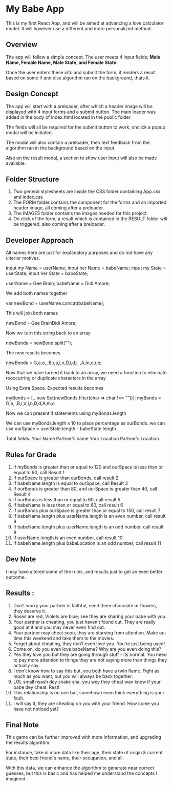 # My Babe App
This is my first React App, and will be aimed at advancing a love calculator model. It will however use a different and more personalized method.

## Overview
The app will follow a simple concept. The user meets 4 input fields; **Male Name, Female Name, Male State, and Female State.**

Once the user enters these info and submit the form, it renders a result based on some if and else algorithm ran on the background, thats it.

## Design Concept
The app will start with a preloader, after which a header image will be displayed with 4 input forms and a submit button.
The main loader was added in the body of index.html located in the public folder

The fields will all be required for the submit button to work, onclick a popup modal will be initiated.

The modal will also contain a preloader, then text feedback from the algorithm ran in the background based on the input.

Also on the result modal, a section to show user input will also be made available.

## Folder Structure
1. Two general stylesheets are inside the CSS folder containing App.css and index.css
2. The FORM folder contains the component for the forms and an imported header image, all coming after a preloader.
3. The IMAGES folder contains the images needed for this project
4. On click of the form, a result which is contained in the RESULT folder will be triggered, also coming after a preloader.


## Developer Approach
All names here are just for explanatory purposes and do not have any ulterior motives.

input my Name = userName;
input her Name = babeName;
input my State = userState;
input her State = babeState;

 userName = Gee Brain;
 babeName = Didi Amore;

We add both names together

var newBond = userName.concat(babeName);

This will join both names

newBond = Gee BrainDidi Amore;


Now we turn this string back to an array

newBonds = newBond.split("");

The new results becomes 

newBonds = G,e,e, ,B,r,a,i,n,D,i,d,i, ,A,m,o,r,e;

Now that we have turned it back to an array, we need a function to eliminate reoccurring or duplicate characters in the array

Using Extra Space. Expected results becomes

myBonds = [...new Set(newBonds.filter(char => char !== ""))];
myBonds = G,e, ,B,r,a,i,n,D,d,A,m,o

Now we can present if statements using myBonds.length 

We can use myBonds.length x 10 to place percentage as ourBonds.
we can use ourSpace = userState.length - babeState.length 




Total fields:
Your Name
Partner's name
Your Location
Partner's Location 


## Rules for Grade
1. if myBonds is greater than or equal to 120 and ourSpace is less than or equal to 90, call Result 1
2. if ourSpace is greater than ourBonds, call result 2
3. if babeName.length is equal to ourSpace, call Result 3
4. if ourBonds is greater than  80, and ourSpace is greater than 40, call Result 4
5. if ourBonds is less than or equal to 60, call result 5
6. if babeName is less than or equal to 60, call result 6
7. if ourBonds plus ourSpace is greater than or equal to 150, call result 7
8. if babeName.length plus userName.length is an even number, call result 8
9. if babeName.length plus userName.length is an odd number, call result 9
10. if userName.length is an even number, call result 10
11. if babeName.length plus babeLocation is an odd number, call result 11

## Dev Note
I may have altered some of the rules, and results just to get an even better outcome.

## Results :
1. Don’t worry your partner is faithful, send them chocolate or flowers, they deserve it.
2. Roses are red, Violets are blue; see they are sharing your babe with you.
3. Your partner is cheating, you just haven’t found out. They are really good at it and you may never even find out.
4. Your partner may cheat soon, they are starving from attention. Make out time this weekend and take them to the movies.
5. Forget about cheating, they don’t even love you. You’re just being used!
6. Come on, do you even love babeName? Why are you even doing this?
7. Yes they love you but they are going through stuff - its normal. You need to pay more attention to things they are not saying more than things they actually say.
8. I don't know how to say this but, you both have a twin flame. Fight as much as you want, but you will always be back together.
9. LOL small nyash dey shake sha, you wey they cheat wan know if your babe dey cheat. Rest!
10. This relationship is on one bar, somehow i even think everything is your fault.
11. I will say it, they are cheating on you with your friend. How come you have not noticed yet?

## Final Note
This game can be further improved with more information, and upgrading the results algorithm.

For instance, take in more data like their age, their state of origin & current state, their best friend's name, their occupation, and all.

With this data, we can enhance the algorithm to generate near correct guesses, but this is basic and has helped me understand the concepts I imagined.

